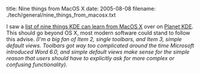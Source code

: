 title: Nine things from MacOS X
date: 2005-08-08
filename: ./tech/general/nine_things_from_macosx.txt


I saw a <a href="http://www.icefox.net/articles/kdeosx.php">list of
nine things KDE can learn from MacOS X</a> over on <a href="http://planetkde.org">
Planet KDE</a>. This should go beyond OS X, most modern software could stand to
follow this advise. <i>(I'm a big fan of Item 2, single toolbars, and Item 3, 
simple default views. Toolbars got way too complicated around the time Microsoft
introduced Word 6.0, and simple default views make sense for the simple reason
that users should have to explicitly ask for more complex or confusing 
functionality).</i>

